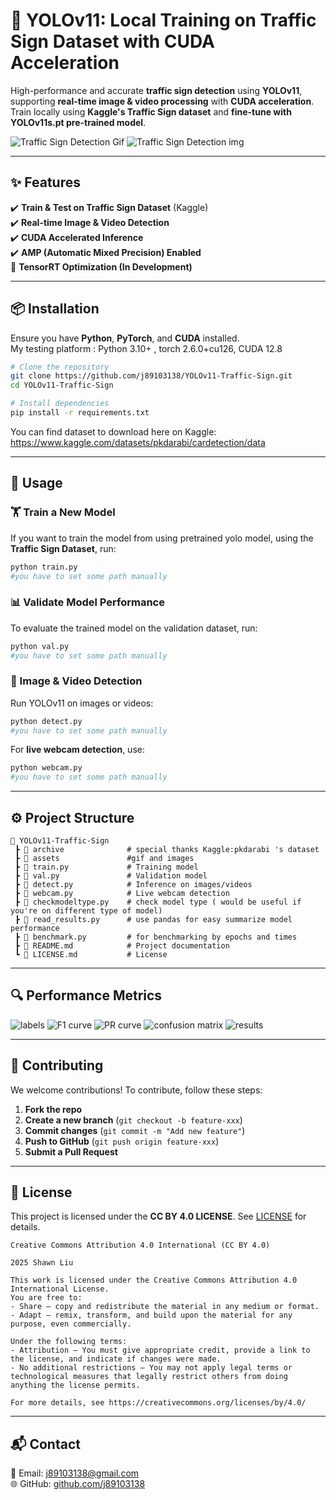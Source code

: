 # 🚀 YOLOv11: Local Training on Traffic Sign Dataset with CUDA Acceleration  

High-performance and accurate **traffic sign detection** using **YOLOv11**, supporting **real-time image & video processing** with **CUDA acceleration**. Train locally using **Kaggle's Traffic Sign dataset** and **fine-tune with YOLOv11s.pt pre-trained model**.  

![Traffic Sign Detection Gif](https://github.com/j89103138/YOLOv11-Traffic-Sign/raw/main/assets/demo.gif)
![Traffic Sign Detection img](https://github.com/j89103138/YOLOv11-Traffic-Sign/raw/main/assets/demo.jpg)

---

## ✨ Features  
✔️ **Train & Test on Traffic Sign Dataset** (Kaggle)  
✔️ **Real-time Image & Video Detection**  
✔️ **CUDA Accelerated Inference**  
✔️ **AMP (Automatic Mixed Precision) Enabled**  
🚧 **TensorRT Optimization (In Development)**  

---

## 📦 Installation  

Ensure you have **Python**, **PyTorch**, and **CUDA** installed.  
My testing platform : Python 3.10+ , torch 2.6.0+cu126, CUDA 12.8

```sh
# Clone the repository
git clone https://github.com/j89103138/YOLOv11-Traffic-Sign.git
cd YOLOv11-Traffic-Sign

# Install dependencies
pip install -r requirements.txt
```
You can find dataset to download here on Kaggle: 
https://www.kaggle.com/datasets/pkdarabi/cardetection/data

---

## 🔧 Usage  

### 🏋️ Train a New Model  
If you want to train the model from using pretrained yolo model, using the **Traffic Sign Dataset**, run:  

```sh
python train.py
#you have to set some path manually
```

### 📊 Validate Model Performance  
To evaluate the trained model on the validation dataset, run:  

```sh
python val.py
#you have to set some path manually
```

### 🎥 Image & Video Detection  
Run YOLOv11 on images or videos:  

```sh
python detect.py
#you have to set some path manually
```

For **live webcam detection**, use:  

```sh
python webcam.py
#you have to set some path manually
```

---

## ⚙️ Project Structure  

```
📂 YOLOv11-Traffic-Sign
 ┣ 📂 archive              # special thanks Kaggle:pkdarabi 's dataset
 ┣ 📂 assets               #gif and images
 ┣ 📄 train.py             # Training model
 ┣ 📄 val.py               # Validation model
 ┣ 📄 detect.py            # Inference on images/videos
 ┣ 📄 webcam.py            # Live webcam detection
 ┣ 📄 checkmodeltype.py    # check model type ( would be useful if you're on different type of model)
 ┣ 📄 read_results.py      # use pandas for easy summarize model performance
 ┣ 📄 benchmark.py         # for benchmarking by epochs and times
 ┣ 📄 README.md            # Project documentation
 ┗ 📄 LICENSE.md           # License
```

---

## 🔍  Performance Metrics 

![labels](https://github.com/j89103138/YOLOv11-Traffic-Sign/raw/main/assets/labels.jpg)
![F1 curve](https://github.com/j89103138/YOLOv11-Traffic-Sign/raw/main/assets/F1_curve.png)
![PR curve](https://github.com/j89103138/YOLOv11-Traffic-Sign/raw/main/assets/PR_curve.png)
![confusion matrix](https://github.com/j89103138/YOLOv11-Traffic-Sign/raw/main/assets/confusion_matrix.png)
![results](https://github.com/j89103138/YOLOv11-Traffic-Sign/raw/main/assets/results.png)

---

## 🤝 Contributing  

We welcome contributions! To contribute, follow these steps:  

1. **Fork the repo**  
2. **Create a new branch** (`git checkout -b feature-xxx`)  
3. **Commit changes** (`git commit -m "Add new feature"`)  
4. **Push to GitHub** (`git push origin feature-xxx`)  
5. **Submit a Pull Request**  

---

## 📜 License  

This project is licensed under the **CC BY 4.0 LICENSE**. See [LICENSE](LICENSE.md) for details.  

```
Creative Commons Attribution 4.0 International (CC BY 4.0)

2025 Shawn Liu 

This work is licensed under the Creative Commons Attribution 4.0 International License.
You are free to:
- Share — copy and redistribute the material in any medium or format.
- Adapt — remix, transform, and build upon the material for any purpose, even commercially.

Under the following terms:
- Attribution — You must give appropriate credit, provide a link to the license, and indicate if changes were made.
- No additional restrictions — You may not apply legal terms or technological measures that legally restrict others from doing anything the license permits.

For more details, see https://creativecommons.org/licenses/by/4.0/
```

---

## 📬 Contact  

📧 Email: [j89103138@gmail.com](mailto:j89103138@gmail.com)  
🌐 GitHub: [github.com/j89103138](https://github.com/j89103138)  
```
